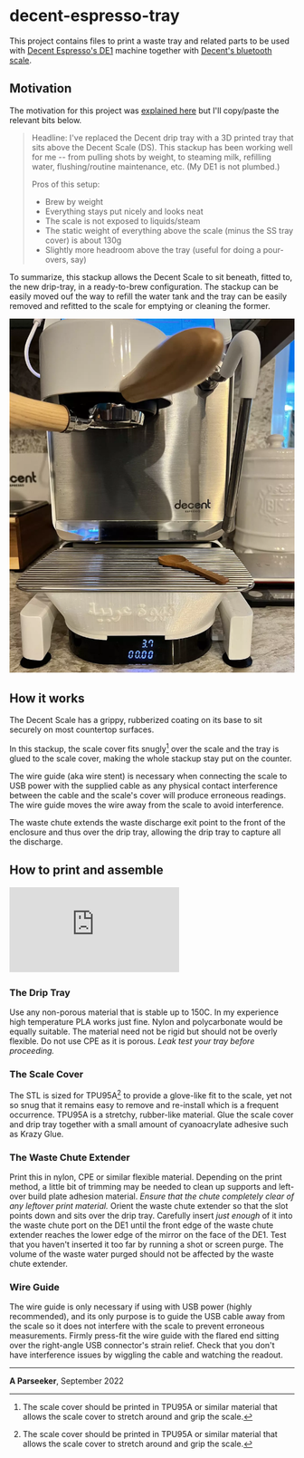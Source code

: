 # decent-espresso-tray

This project contains files to print a waste tray and related parts to be used with [Decent Espresso's DE1](https://decentespresso.com) machine together with [Decent's bluetooth scale](https://decentespresso.com/decentscale).

## Motivation
The motivation for this project was [explained here](https://3.basecamp.com/3671212/buckets/7351439/messages/5296473889) but I'll copy/paste the relevant bits below.

> Headline: I've replaced the Decent drip tray with a 3D printed tray that sits above the Decent Scale (DS). This stackup has been working well for me -- from pulling shots by weight, to steaming milk, refilling water,  flushing/routine maintenance, etc. (My DE1 is not plumbed.)
> 
> Pros of this setup:
> * Brew by weight
> * Everything stays put nicely and looks neat
> * The scale is not exposed to liquids/steam
> * The static weight of everything above the scale (minus the SS tray cover) is about 130g
> * Slightly more headroom above the tray (useful for doing a pour-overs, say)

To summarize, this stackup allows the Decent Scale to sit beneath, fitted to, the new drip-tray, in a ready-to-brew configuration. The stackup can be easily moved ouf the way to refill the water tank and the tray can be easily removed and refitted to the scale for emptying or cleaning the former.

![picture](https://github.com/munshisan/decent-espresso-tray/blob/main/4183dccc-2d43-11ed-b161-a2dbc1cf1a08.webp)

## How it works

The Decent Scale has a grippy, rubberized coating on its base to sit securely on most countertop surfaces.

In this stackup, the scale cover fits snugly[^1] over the scale and the tray is glued to the scale cover, making the whole stackup stay put on the counter.

[^1]: The scale cover should be printed in TPU95A or similar material that allows the scale cover to stretch around and grip the scale.

The wire guide (aka wire stent) is necessary when connecting the scale to USB power with the supplied cable as any physical contact interference between the cable and the scale's cover will produce erroneous readings. The wire guide moves the wire away from the scale to avoid interference.

The waste chute extends the waste discharge exit point to the front of the enclosure and thus over the drip tray, allowing the drip tray to capture all the discharge.

## How to print and assemble

![illustration of parts](https://github.com/munshisan/decent-espresso-tray/blob/main/Decent%20drip%20tray%20stackup.pdf)

### The Drip Tray
Use any non-porous material that is stable up to 150C. In my experience high temperature PLA works just fine. Nylon and polycarbonate would be equally suitable. The material need not be rigid but should not be overly flexible. Do not use CPE as it is porous. *Leak test your tray before proceeding.*

### The Scale Cover 
The STL is sized for TPU95A[^1] to provide a glove-like fit to the scale, yet not so snug that it remains easy to remove and re-install which is a frequent occurrence. TPU95A is a stretchy, rubber-like material. Glue the scale cover and drip tray together with a small amount of cyanoacrylate adhesive such as Krazy Glue.

### The Waste Chute Extender
Print this in nylon, CPE or similar flexible material. Depending on the print method, a little bit of trimming may be needed to clean up supports and left-over build plate adhesion material. *Ensure that the chute completely clear of any leftover print material.* Orient the waste chute extender so that the slot points down and sits over the drip tray. Carefully insert *just enough* of it into the waste chute port on the DE1 until the front edge of the waste chute extender reaches the lower edge of the mirror on the face of the DE1. Test that you haven't inserted it too far by running a shot or screen purge. The volume of the waste water purged should not be affected by the waste chute extender.

### Wire Guide
The wire guide is only necessary if using with USB power (highly recommended), and its only purpose is to guide the USB cable away from the scale so it does not interfere with the scale to prevent erroneous measurements. Firmly press-fit the wire guide with the flared end sitting over the right-angle USB connector's strain relief. Check that you don't have interference issues by wiggling the cable and watching the readout.


--- 
**A Parseeker**, September 2022
